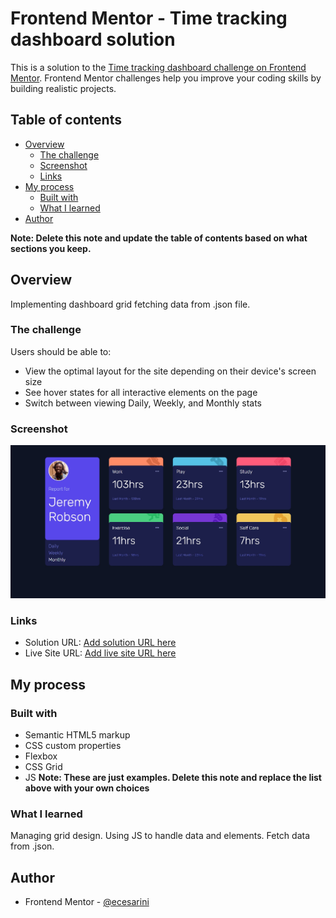 # Frontend Mentor - Time tracking dashboard solution

This is a solution to the [Time tracking dashboard challenge on Frontend Mentor](https://www.frontendmentor.io/challenges/time-tracking-dashboard-UIQ7167Jw). Frontend Mentor challenges help you improve your coding skills by building realistic projects. 

## Table of contents

- [Overview](#overview)
  - [The challenge](#the-challenge)
  - [Screenshot](#screenshot)
  - [Links](#links)
- [My process](#my-process)
  - [Built with](#built-with)
  - [What I learned](#what-i-learned)
- [Author](#author)

**Note: Delete this note and update the table of contents based on what sections you keep.**

## Overview
Implementing dashboard grid fetching data from .json file.
### The challenge

Users should be able to:

- View the optimal layout for the site depending on their device's screen size
- See hover states for all interactive elements on the page
- Switch between viewing Daily, Weekly, and Monthly stats

### Screenshot

![](./screenshot.jpg)

### Links

- Solution URL: [Add solution URL here](https://github.com/ecesarini-frontend-mentor/time-tracking-dashboard-main)
- Live Site URL: [Add live site URL here](https://ecesarini-frontend-mentor.github.io/time-tracking-dashboard-main/)

## My process

### Built with

- Semantic HTML5 markup
- CSS custom properties
- Flexbox
- CSS Grid
- JS
**Note: These are just examples. Delete this note and replace the list above with your own choices**

### What I learned

Managing grid design. Using JS to handle data and elements. Fetch data from .json.

## Author

- Frontend Mentor - [@ecesarini](https://www.frontendmentor.io/profile/ecesarini)
